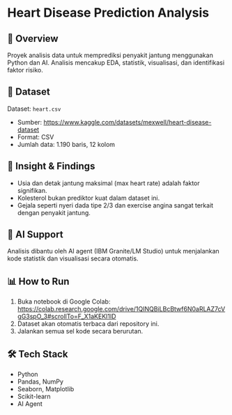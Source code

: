 # Heart Disease Prediction Analysis

## 📌 Overview
Proyek analisis data untuk memprediksi penyakit jantung menggunakan Python dan AI. Analisis mencakup EDA, statistik, visualisasi, dan identifikasi faktor risiko.

## 🔗 Dataset
Dataset: `heart.csv`  
- Sumber: https://www.kaggle.com/datasets/mexwell/heart-disease-dataset
- Format: CSV
- Jumlah data: 1.190 baris, 12 kolom

## 🧠 Insight & Findings
- Usia dan detak jantung maksimal (max heart rate) adalah faktor signifikan.
- Kolesterol bukan prediktor kuat dalam dataset ini.
- Gejala seperti nyeri dada tipe 2/3 dan exercise angina sangat terkait dengan penyakit jantung.

## 🤖 AI Support
Analisis dibantu oleh AI agent (IBM Granite/LM Studio) untuk menjalankan kode statistik dan visualisasi secara otomatis.

## 📊 How to Run
1. Buka notebook di Google Colab: https://colab.research.google.com/drive/1QINQBiLBcBtwf6N0aRLAZ7cVgG3spO_3#scrollTo=F_X1aKEKI1lD
2. Dataset akan otomatis terbaca dari repository ini.
3. Jalankan semua sel kode secara berurutan.

## 🛠️ Tech Stack
- Python
- Pandas, NumPy
- Seaborn, Matplotlib
- Scikit-learn
- AI Agent

